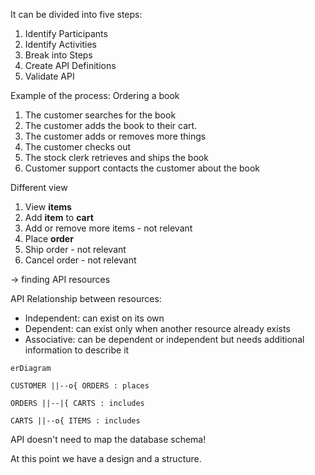 It can be divided into five steps:
1. Identify Participants
2. Identify Activities
3. Break into Steps
4. Create API Definitions
5. Validate API


Example of the process: Ordering a book
1. The customer searches for the book
2. The customer adds the book to their cart.
3. The customer adds or removes more things
4. The customer checks out
5. The stock clerk retrieves and ships the book
6. Customer support contacts the customer about the book

Different view
1. View **items**
2. Add **item** to **cart**
3. Add or remove more items - not relevant
4. Place **order**
5. Ship order - not relevant
6. Cancel order - not relevant

-> finding API resources

API Relationship between resources:
* Independent: can exist on its own
* Dependent: can exist only when another resource already exists
* Associative: can be dependent or independent but needs additional information to describe it

```mermaid
erDiagram

CUSTOMER ||--o{ ORDERS : places

ORDERS ||--|{ CARTS : includes

CARTS ||--o{ ITEMS : includes
```

API doesn't need to map the database schema!

At this point we have a design and a structure.
